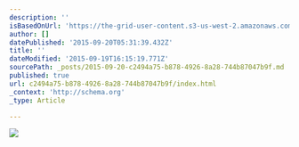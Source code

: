 ```yaml
---
description: ''
isBasedOnUrl: 'https://the-grid-user-content.s3-us-west-2.amazonaws.com/7f0b79e0-1ce8-45ab-9f5f-7c793ef6cbcf.png'
author: []
datePublished: '2015-09-20T05:31:39.432Z'
title: ''
dateModified: '2015-09-19T16:15:19.771Z'
sourcePath: _posts/2015-09-20-c2494a75-b878-4926-8a28-744b87047b9f.md
published: true
url: c2494a75-b878-4926-8a28-744b87047b9f/index.html
_context: 'http://schema.org'
_type: Article

---
```

![](https://the-grid-user-content.s3-us-west-2.amazonaws.com/7f0b79e0-1ce8-45ab-9f5f-7c793ef6cbcf.png)